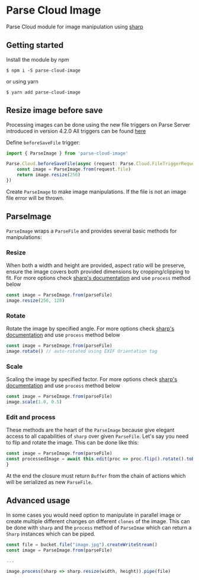 # Parse Cloud Image

Parse Cloud module for image manipulation using [sharp](https://sharp.pixelplumbing.com/)

## Getting started

Install the module by npm

```
$ npm i -S parse-cloud-image
```

or using yarn

```
$ yarn add parse-cloud-image
```

## Resize image before save

Processing images can be done using the new file triggers on Parse Server introduced in version 4.2.0 All triggers can be found [here](https://docs.parseplatform.org/cloudcode/guide/#beforesavefile-triggers)

Define `beforeSaveFile` trigger:

```ts
import { ParseImage } from 'parse-cloud-image'

Parse.Cloud.beforeSaveFile(async (request: Parse.Cloud.FileTriggerRequest) => {
    const image = ParseImage.from(request.file)
    return image.resize(256)
})
```

Create `ParseImage` to make image manipulations. If the file is not an image file error will be thrown. 

## ParseImage

`ParseImage` wraps a `ParseFile` and provides several basic methods for manipulations:

### Resize

When both a width and height are provided, aspect ratio will be preserve, ensure the image covers both provided dimensions by cropping/clipping to fit. For more options check [sharp's documentation](https://sharp.pixelplumbing.com/api-resize) and use `process` method below

```ts
const image = ParseImage.from(parseFile)
image.resize(256, 128)
```

### Rotate

Rotate the image by specified angle. For more options check [sharp's documentation](https://sharp.pixelplumbing.com/api-operation#rotate) and use `process` method below

```ts
const image = ParseImage.from(parseFile)
image.rotate() // auto-rotated using EXIF Orientation tag
```

### Scale

Scaling the image by specified factor. For more options check [sharp's documentation](https://sharp.pixelplumbing.com/api-resize) and use `process` method below

```ts
const image = ParseImage.from(parseFile)
image.scale(1.0, 0.5)
```

### Edit and process

These methods are the heart of the `ParseImage` because give elegant access to all capabilities of `sharp` over given `ParseFile`. Let's say you need to flip and rotate the image. This can be done like this:

```ts
const image = ParseImage.from(parseFile)
const processedImage = await this.edit(proc => proc.flip().rotate().toBuffer())
}
```

At the end the closure must return `Buffer` from the chain of actions which will be serialized as new `ParseFile`.

## Advanced usage

In some cases you would need option to manipulate in parallel image or create multiple different changes on different `clones` of the image. This can be done with `sharp` and the `process` method of `ParseImae` which can return a `Sharp` instances which can be piped.

```ts
const file = bucket.file("image.jpg").createWriteStream()
const image = ParseImage.from(parseFile)

...

image.process(sharp => sharp.resize(width, height)).pipe(file)
```